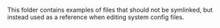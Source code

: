 This folder contains examples of files that should not be symlinked, but instead used as a reference when editing system config files.